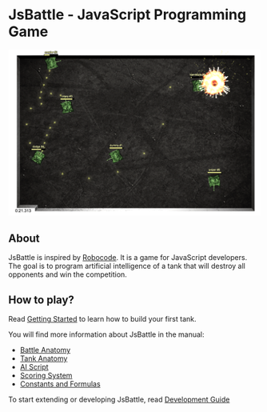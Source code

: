 # JsBattle - JavaScript Programming Game

![alt text](img/screenshot.png)

## About
JsBattle is inspired by [Robocode](http://robocode.sourceforge.net/). It is a game for JavaScript developers. The goal is to program artificial intelligence of a tank that will destroy all opponents and win the competition.

## How to play?

Read [Getting Started](./getting_started.md) to learn how to build your first tank.

You will find more information about JsBattle in the manual:
  - [Battle Anatomy](/battle_anatomy.md)
  - [Tank Anatomy](/tank_anatomy.md)
  - [AI Script](/ai_script.md)
  - [Scoring System](/scoring_system.md)
  - [Constants and Formulas](/consts.md)

To start extending or developing JsBattle, read [Development Guide](dev_guide.md)
